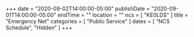 +++
date = "2020-09-02T14:00:00-05:00"
publishDate = "2020-09-01T14:00:00-05:00"
endTime = ""
location = ""
ncs = [ "KE0LDS" ]
title = "Emergency Net"
categories = [ "Public Service" ]
dates = [ "NCS Schedule", "Hidden" ]
+++
